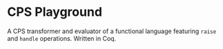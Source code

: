 # CPS Playground

A CPS transformer and evaluator of a functional language featuring `raise` and `handle` operations.
Written in Coq.
